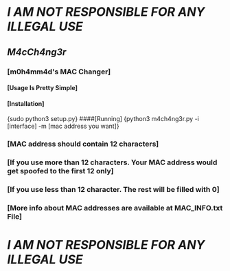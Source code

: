 # *************************I AM NOT RESPONSIBLE FOR ANY ILLEGAL USE*************************

## ***********************M4cCh4ng3r***********************
### [m0h4mm4d's MAC Changer]
#### [Usage Is Pretty Simple]
#### [Installation]
  {sudo python3 setup.py}
####[Running]
  {python3 m4ch4ng3r.py -i [interface] -m [mac address you want]}
### [MAC address should contain 12 characters]
### [If you use more than 12 characters. Your MAC address would get spoofed to the first 12 only]
### [If you use less than 12 character. The rest will be filled with 0]
### [More info about MAC addresses are available at MAC_INFO.txt File]

# *************************I AM NOT RESPONSIBLE FOR ANY ILLEGAL USE*************************
